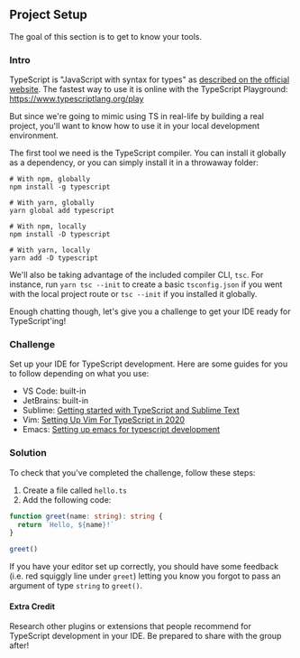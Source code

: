 ## Project Setup

The goal of this section is to get to know your tools.

### Intro

TypeScript is "JavaScript with syntax for types" as [described on the official website](https://www.typescriptlang.org/). The fastest way to use it is online with the TypeScript Playground: https://www.typescriptlang.org/play

But since we're going to mimic using TS in real-life by building a real project, you'll want to know how to use it in your local development environment.

The first tool we need is the TypeScript compiler. You can install it globally as a dependency, or you can simply install it in a throwaway folder:

```shell
# With npm, globally
npm install -g typescript

# With yarn, globally
yarn global add typescript

# With npm, locally
npm install -D typescript

# With yarn, locally
yarn add -D typescript
```

We'll also be taking advantage of the included compiler CLI, `tsc`. For instance, run `yarn tsc --init` to create a basic `tsconfig.json` if you went with the local project route or `tsc --init` if you installed it globally.

Enough chatting though, let's give you a challenge to get your IDE ready for TypeScript'ing!

### Challenge

Set up your IDE for TypeScript development. Here are some guides for you to follow depending on what you use:

- VS Code: built-in
- JetBrains: built-in
- Sublime: [Getting started with TypeScript and Sublime Text](https://cmatskas.com/getting-started-with-typescript-and-sublime-text/)
- Vim: [Setting Up Vim For TypeScript in 2020](https://www.vimfromscratch.com/articles/setting-up-vim-for-typescript)
- Emacs: [Setting up emacs for typescript development](https://willschenk.com/articles/2021/setting_up_emacs_for_typescript_development/)

### Solution

To check that you've completed the challenge, follow these steps:

1. Create a file called `hello.ts`
2. Add the following code:

```typescript
function greet(name: string): string {
  return `Hello, ${name}!`
}

greet()
```

If you have your editor set up correctly, you should have some feedback (i.e. red squiggly line under `greet`) letting you know you forgot to pass an argument of type `string` to `greet()`.

#### Extra Credit

Research other plugins or extensions that people recommend for TypeScript development in your IDE. Be prepared to share with the group after!
